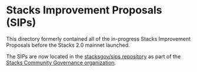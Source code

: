 # Stacks Improvement Proposals (SIPs)

This directory formerly contained all of the in-progress Stacks Improvement Proposals before the Stacks 2.0 mainnet launched.

The SIPs are now located in the [stacksgov/sips repository](https://github.com/stacksgov/sips) as part of the [Stacks Community Governance organization](https://github.com/stacksgov).
